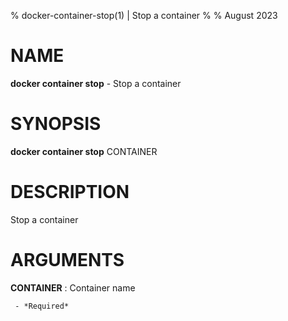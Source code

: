 % docker-container-stop(1) | Stop a container
% 
% August 2023

NAME
==================================================

**docker container stop** - Stop a container

SYNOPSIS
==================================================

**docker container stop** CONTAINER

DESCRIPTION
==================================================

Stop a container


ARGUMENTS
==================================================

**CONTAINER**
:    Container name

     - *Required*

